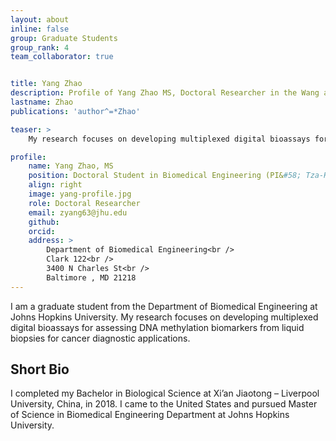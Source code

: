 ```yaml
---
layout: about
inline: false
group: Graduate Students
group_rank: 4
team_collaborator: true


title: Yang Zhao
description: Profile of Yang Zhao MS, Doctoral Researcher in the Wang and Epidiagnsotics Group.
lastname: Zhao
publications: 'author^=*Zhao'

teaser: >
    My research focuses on developing multiplexed digital bioassays for assessing DNA methylation biomarkers from liquid biopsies for cancer diagnostic applications.

profile:
    name: Yang Zhao, MS
    position: Doctoral Student in Biomedical Engineering (PI&#58; Tza-Huei Wang)    
    align: right
    image: yang-profile.jpg
    role: Doctoral Researcher
    email: zyang63@jhu.edu
    github: 
    orcid: 
    address: >
        Department of Biomedical Engineering<br />
        Clark 122<br />
        3400 N Charles St<br />
        Baltimore , MD 21218
---
```


I am a graduate student from the Department of Biomedical Engineering at Johns Hopkins University. My research focuses on developing multiplexed digital bioassays for assessing DNA methylation biomarkers from liquid biopsies for cancer diagnostic applications.

## Short Bio

I completed my Bachelor in Biological Science at Xi’an Jiaotong – Liverpool University, China, in 2018. I came to the United States and pursued Master of Science in Biomedical Engineering Department at Johns Hopkins University.